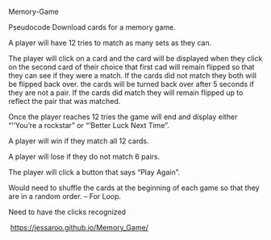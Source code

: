 Memory-Game




Pseudocode
Download cards for a memory game.

A player will have 12 tries to match as many sets as they can. 

The player will click on a card and the card will be displayed when they click on the second card of their choice that first cad will remain flipped so that they can see if they were a match. 
	If the cards did not match they both will be flipped back over.
        the cards will be turned back over after 5 seconds if they are not a pair. 
	If the cards did match they will remain flipped up to reflect the pair that was matched.

Once the player reaches 12 tries the game will end and display either “’‘You’re a rockstar” or “’Better Luck Next Time”.

A player will win if they match all 12 cards. 

A player will lose if they do not match 6 pairs. 

The player will click a button that says “Play Again”.

Would need to shuffle the cards at the beginning of each game so that they are in a random order. – For Loop.

Need to have the clicks recognized 

 https://jessaroo.github.io/Memory_Game/




